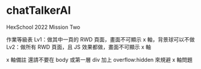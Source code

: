 # chatTalkerAI
HexSchool 2022 Mission Two

作業等級表
Lv1：做其中一頁的 RWD 頁面，畫面不可顯示 x 軸，背景球可以不做
Lv2：做所有 RWD 頁面，且 JS 效果都做，畫面不可顯示 x 軸

x 軸備註
還請不要在 body 或第一層 div 加上 overflow:hidden 來規避 x 軸問題

